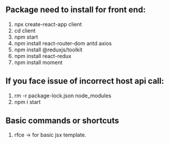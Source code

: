 ## Package need to install for front end:
1. npx create-react-app client
2. cd client 
3. npm start
4. npm install react-router-dom antd axios
5. npm install @reduxjs/toolkit
6. npm install react-redux
7. npm install moment


## If you face issue of incorrect host api call:
1. rm -r package-lock.json node_modules
2. npm i start

## Basic commands or shortcuts
1. rfce -> for basic jsx template.